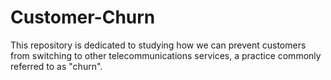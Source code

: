 # Customer-Churn
This repository is dedicated to studying how we can prevent customers from switching to other telecommunications services, a practice commonly referred to as "churn".
